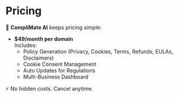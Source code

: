 # Pricing

💼 **CompliMate AI** keeps pricing simple:

- **$49/month per domain**  
  Includes:  
  - Policy Generation (Privacy, Cookies, Terms, Refunds, EULAs, Disclaimers)  
  - Cookie Consent Management  
  - Auto Updates for Regulations  
  - Multi-Business Dashboard  

⚡ No hidden costs. Cancel anytime.
